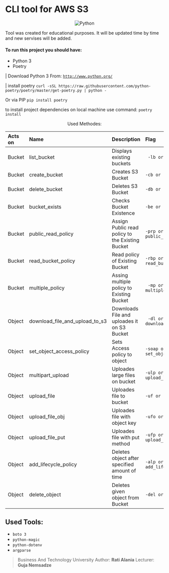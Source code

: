 # CLI tool for AWS S3



<p align="center">
  <img src="https://assets.stickpng.com/images/5848152fcef1014c0b5e4967.png" alt="Python">
</p>

Tool was created for educational purposes. It will be updated time by time and new servises will be added.

#### To run this project you should have:
- Python 3
- Poetry

| Download Python 3 From:
<a href="http://python.org/">``` http://www.python.org/ ```</a>

| install poetry
```curl -sSL https://raw.githubusercontent.com/python-poetry/poetry/master/get-poetry.py | python -```

Or via PIP
``` pip install poetry ```

to install project dependencies on local machine use command:
```poetry install ```

<p align=center>Used Methodes:</p>

| Acts on | Name | Description | Flag |
|:---------------|:---------------|:---------------|:---------------|
| Bucket  | list_bucket | Displays existing buckets  | ``` -lb or --list_buckets```  |
| Bucket  | create_bucket  | Creates S3 Bucket  | ```-cb or --create_bucket```  |
| Bucket  | delete_bucket  | Deletes S3 Bucket  | ```-db or --delete_bucket```  |
| Bucket  |  bucket_exists | Checks Bucket Existence  | ```-be or --bucket_exist```  |
| Bucket  | public_read_policy  | Assign Public read policy to the Existing Bucket  | ```-prp or --public_read_policy``` |
| Bucket  | read_bucket_policy  | Read policy of Existing Bucket  | ```-rbp or --read_bucket_policy``` |
| Bucket  | multiple_policy  | Assing multiple policy to Existing Bucket  | ``` -mp or --multiple_policy```|
| Object  | download_file_and_upload_to_s3  | Downloads File and uploades it on S3 Bucket  | ``` -dl or --download_and_upload```  |
| Object  | set_object_access_policy  | Sets Access policy to object  | ```-soap or --set_object_access_policy``` |
| Object | multipart_upload | Uploades large files on bucket | ```-ulp or --upload_large_file``` |
| Object | upload_file | Uploades file to bucket | ```-uf or --upload_file``` |
| Object | upload_file_obj | Uploades file with object key | ```-ufo or --upload_file_ob``` |
| Object | upload_file_put | Uploades file with put method | ```-ufp or --upload_file_put``` |
| Object | add_lifecycle_policy | Deletes object after specified amount of time | ```-alp or --add_lifecycle_policy``` |
| Object | delete_object | Deletes given object from Bucket | ```-del or --delete_object``` |

## Used Tools:
- ```boto 3```
- ```python-magic```
- ```python-dotenv```
- ```argparse```




> Business And Technology University 
> Author: <b>Rati Alania</b>
> Lecturer: <b>Guja Nemsadze</b>
